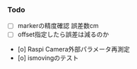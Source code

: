 ### Todo
- [ ] markerの精度確認 誤差数cm
- [ ] offset指定したら誤差は減るのか
- [o] Raspi Camera外部パラメータ再測定
- [o] ismovingのテスト